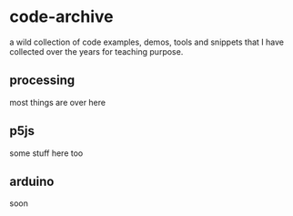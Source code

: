 # code-archive
a wild collection of code examples, demos, tools and snippets that I have collected over the years for teaching purpose.

## processing
most things are over here

## p5js
some stuff here too

## arduino
soon

